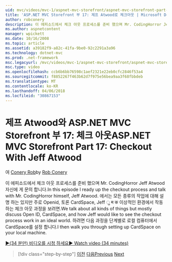 ```yaml
---
uid: mvc/videos/mvc-1/aspnet-mvc-storefront/aspnet-mvc-storefront-part-17-checkout-with-jeff-atwood
title: 'ASP.NET MVC Storefront 부 17: 제프 Atwood로 체크아웃 | Microsoft Docs'
author: robconery
description: 이 에피소드에서 체크 아웃 프로세스를 준비 했으며 Mr. CodingHorror Jeff Atwood 자신에 게 문의 합니다. 에서는 모든 종류의 작업에 설명 하지만 대부분 열기에 설명...
ms.author: aspnetcontent
manager: wpickett
ms.date: 10/16/2008
ms.topic: article
ms.assetid: a39182f9-a82c-41fa-9be0-92c2291a3a96
ms.technology: dotnet-mvc
ms.prod: .net-framework
msc.legacyurl: /mvc/videos/mvc-1/aspnet-mvc-storefront/aspnet-mvc-storefront-part-17-checkout-with-jeff-atwood
msc.type: video
ms.openlocfilehash: ccb6b6bb76598c1aef2321e22eb0cfc2846f53a4
ms.sourcegitcommit: f8852267f463b62d7f975e56bea9aa3f68fbbdeb
ms.translationtype: MT
ms.contentlocale: ko-KR
ms.lasthandoff: 04/06/2018
ms.locfileid: "30867153"
---
```

<a name="aspnet-mvc-storefront-part-17-checkout-with-jeff-atwood"></a><span data-ttu-id="e757a-104">제프 Atwood와 ASP.NET MVC Storefront 부 17: 체크 아웃</span><span class="sxs-lookup"><span data-stu-id="e757a-104">ASP.NET MVC Storefront Part 17: Checkout With Jeff Atwood</span></span>
====================
<span data-ttu-id="e757a-105">여 [Conery Rob](https://github.com/robconery)</span><span class="sxs-lookup"><span data-stu-id="e757a-105">by [Rob Conery](https://github.com/robconery)</span></span>

<span data-ttu-id="e757a-106">이 에피소드에서 체크 아웃 프로세스를 준비 했으며 Mr. CodingHorror Jeff Atwood 자신에 게 문의 합니다.</span><span class="sxs-lookup"><span data-stu-id="e757a-106">In this episode I ready up the checkout process and talk with Mr. CodingHorror himself, Jeff Atwood.</span></span> <span data-ttu-id="e757a-107">에서는 모든 종류의 작업에 대해 설명 하는 있지만 주로 Openid, 토론 CardSpace, Jeff ु म क 이상적인 환경에서 작동 하는 체크 아웃 과정을 보려면.</span><span class="sxs-lookup"><span data-stu-id="e757a-107">We talk about all kinds of things but mostly discuss Open ID, CardSpace, and how Jeff would like to see the checkout process work in an ideal world.</span></span> <span data-ttu-id="e757a-108">하려면 다음 과정을 단계별로 로컬 컴퓨터에서 CardSpace를 설정 합니다.</span><span class="sxs-lookup"><span data-stu-id="e757a-108">I then walk you through setting up CardSpace on your local machine.</span></span>

[<span data-ttu-id="e757a-109">&#9654;(34 분만) 비디오를 시청 하세요</span><span class="sxs-lookup"><span data-stu-id="e757a-109">&#9654; Watch video (34 minutes)</span></span>](https://channel9.msdn.com/Blogs/ASP-NET-Site-Videos/aspnet-mvc-storefront-part-17-checkout-with-jeff-atwood)

> [!div class="step-by-step"]
> <span data-ttu-id="e757a-110">[이전](aspnet-mvc-storefront-part-16-membership-redo-with-openid.md)
> [다음](aspnet-mvc-storefront-part-18-creating-an-experience.md)</span><span class="sxs-lookup"><span data-stu-id="e757a-110">[Previous](aspnet-mvc-storefront-part-16-membership-redo-with-openid.md)
[Next](aspnet-mvc-storefront-part-18-creating-an-experience.md)</span></span>
